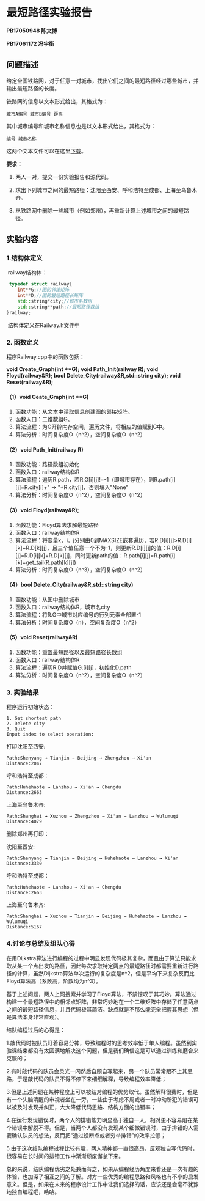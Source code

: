 

# 最短路径实验报告

**PB17050948        陈文博**  

**PB17061172        冯宇衡**

## 问题描述

给定全国铁路网，对于任意一对城市，找出它们之间的最短路径经过哪些城市，并输出最短路径的长度。

 铁路网的信息以文本形式给出，其格式为：

```
城市A编号 城市B编号 距离 
```

 其中城市编号和城市名称信息也是以文本形式给出，其格式为：

```
编号 城市名称
```

 这两个文本文件可以在这里[下载](http://staff.ustc.edu.cn/~dongeliu/dsa/railway.zip)。

**要求：**

1. 两人一对，提交一份实验报告和源代码。

2. 求出下列城市之间的最短路径：沈阳至西安、呼和浩特至成都、上海至乌鲁木齐。

3. 从铁路网中删除一些城市（例如郑州），再重新计算上述城市之间的最短路径。

## 实验内容 

### 1.结构体定义 

​	railway结构体：

```C++
 typedef struct railway{
    int**G;//图的邻接矩阵
    int**D;//图的最短路径长矩阵
    std::string*city;//城市名数组
    std::string**path;//最短路径数组
}railway;
```

​	结构体定义在Railway.h文件中

### 2. 函数定义

程序Railway.cpp中的函数包括：

**void Create_Graph(int \*\*G);
void Path_Init(railway R);
void Floyd(railway&R);
bool Delete_City(railway&R,std::string city);
void Reset(railway&R);**

#### （1）void Ceate_Graph(int \*\*G)

1. 函数功能：从文本中读取信息创建图的邻接矩阵。
2. 函数入口：二维数组G。
3. 算法流程：为G开辟内存空间，遍历文件，将相应的值赋到G中。
4. 算法分析：时间复杂度O（n^2），空间复杂度O（n^2）

#### （2）void Path_Init(railway R)

1. 函数功能：路径数组初始化
2. 函数入口：railway结构体R
3. 算法流程：遍历R.path，若R.G\[i\]\[j\]!=-1（即城市存在），则R.path\[i\]\[j\]=R.city[i]+" → "+R.city[j]，否则填入"None"
4. 算法分析：时间复杂度O（n^2），空间复杂度O（n^2）

#### （3）void Floyd(railway&R);

1. 函数功能：Floyd算法求解最短路径
2. 函数入口：railway结构体R
3. 算法流程：将变量k，i，j分别由0到MAXSIZE嵌套遍历，若R.D[i\][j\]>R.D[i\][k\]+R.D\[k\]\[j\]，且三个值任意一个不为-1，则更新R.D\[i\]\[j\]的值：R.D[i\][j\]=R.D[i\][k\]+R.D\[k\][j\]，同时更新path的值：R.path\[i\]\[j\]=R.path\[i\]\[k\]+get_tail(R.path\[k\]\[j\])
4. 算法分析：时间复杂度O（n^3），空间复杂度O（n^2）

#### （4）bool Delete_City(railway&R,std::string city)

1. 函数功能：从图中删除城市
2. 函数入口：railway结构体R，城市名city
3. 算法流程：将R.G中城市对应编号的行列元素全部置-1
4. 算法分析：时间复杂度O（n），空间复杂度O（n^2）

#### （5）void Reset(railway&R)

1. 函数功能：重置最短路径以及最短路径长数组
2. 函数入口：railway结构体R
3. 算法流程：遍历R.D并赋值G.\[i\]\[j\]，初始化D.path
4. 算法分析：时间复杂度O（n^2），空间复杂度O（n^2）

### 3. 实验结果

程序运行初始状态：

```
1. Get shortest path
2. Delete city
3. Quit
Input index to select operation: 
```

打印沈阳至西安:

```
Path:Shenyang → Tianjin → Beijing → Zhengzhou → Xi'an
Distance:2047
```

呼和浩特至成都：

```
Path:Huhehaote → Lanzhou → Xi'an → Chengdu
Distance:2663
```

上海至乌鲁木齐:

```
Path:Shanghai → Xuzhou → Zhengzhou → Xi'an → Lanzhou → Wulumuqi
Distance:4079
```

删除郑州再打印：

沈阳至西安:

```
Path:Shenyang → Tianjin → Beijing → Huhehaote → Lanzhou → Xi'an
Distance:3330
```

呼和浩特至成都：

```
Path:Huhehaote → Lanzhou → Xi'an → Chengdu
Distance:2663
```

上海至乌鲁木齐:

```
Path:Shanghai → Xuzhou → Tianjin → Beijing → Huhehaote → Lanzhou → Wulumuqi
Distance:5167
```

### 4.讨论与总结及组队心得

在用Dijkstra算法进行编程的过程中明显发现代码极其复杂，而且由于算法只能求取从某一个点出发的路径，因此每次求取特定两点的最短路径时都需要重新进行路径的计算，虽然Dijkstra算法单次运行的复杂度是n^2，但是平均下来复杂反而比Floyd算法高（系数高，阶数均为n^3）。

基于上述问题，两人上网搜索并学习了Floyd算法，不禁惊叹于其巧妙。算法通过构建一个最短路径中的相邻点矩阵，非常巧妙地在一个二维矩阵中存储了任意两点之间的最短路径信息，并且代码极其简洁。缺点就是不那么能完全把握其思想（但是算法本身非常直观）。

结队编程过后的心得是：

1.敲代码时被队员盯着容易分神，导致编程时的思考效率低于单人编程。虽然到实验课结束都没有太圆满地解决这个问题，但是我们确信这是可以通过训练和磨合来克服的；

2.有时敲代码的队员会灵光一闪然后自顾自写起来，另一个队员常常跟不上其思路，于是敲代码的队员不得不停下来细细解释，导致编程效率降低；

3.但是上述问题在某种程度上可以被结对编程的优势取代。虽然解释很费时，但是有一个头脑清醒的审视者坐在一旁，一些由于考虑不周或者一时冲动所犯的错误可以被及时发现并纠正，大大降低代码思路、结构方面的出错率；

4.在运行发现错误时，两个人的排错能力明显高于独自一人，相对更不容易陷在某个错误中解脱不得。但是，当两个人都没有发现某个细微错误时，由于排错的人需要确认队员的想法，反而把“通过设断点或者穷举排错”的效率拉低；

5.由于这次结队编程过程比较有趣，两人精神都一直很高昂，反观独自写代码时，很容易在长时间的排错工作中渐渐颓废懈怠下来。

总的来说，结队编程优劣之处兼而有之，如果从编程经历角度来看还是一次有趣的体验，也加深了相互之间的了解。对方一些优秀的编程思路和风格也有不小的启发意义。但是，如果在未来的程序设计工作中让我们选择的话，应该还是会毫不犹豫地独自编程吧，哈哈。



